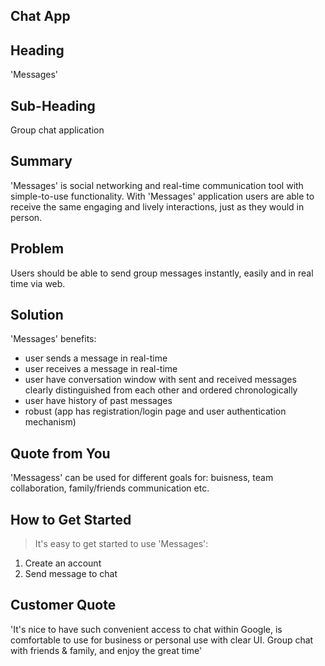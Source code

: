## Chat App

<!--
> This material was originally posted [here](http://www.quora.com/What-is-Amazons-approach-to-product-development-and-product-management). It is reproduced here for posterities sake.

There is an approach called "working backwards" that is widely used at Amazon. They work backwards from the customer, rather than starting with an idea for a product and trying to bolt customers onto it. While working backwards can be applied to any specific product decision, using this approach is especially important when developing new products or features.

For new initiatives a product manager typically starts by writing an internal press release announcing the finished product. The target audience for the press release is the new/updated product's customers, which can be retail customers or internal users of a tool or technology. Internal press releases are centered around the customer problem, how current solutions (internal or external) fail, and how the new product will blow away existing solutions.

If the benefits listed don't sound very interesting or exciting to customers, then perhaps they're not (and shouldn't be built). Instead, the product manager should keep iterating on the press release until they've come up with benefits that actually sound like benefits. Iterating on a press release is a lot less expensive than iterating on the product itself (and quicker!).

If the press release is more than a page and a half, it is probably too long. Keep it simple. 3-4 sentences for most paragraphs. Cut out the fat. Don't make it into a spec. You can accompany the press release with a FAQ that answers all of the other business or execution questions so the press release can stay focused on what the customer gets. My rule of thumb is that if the press release is hard to write, then the product is probably going to suck. Keep working at it until the outline for each paragraph flows.

Oh, and I also like to write press-releases in what I call "Oprah-speak" for mainstream consumer products. Imagine you're sitting on Oprah's couch and have just explained the product to her, and then you listen as she explains it to her audience. That's "Oprah-speak", not "Geek-speak".

Once the project moves into development, the press release can be used as a touchstone; a guiding light. The product team can ask themselves, "Are we building what is in the press release?" If they find they're spending time building things that aren't in the press release (overbuilding), they need to ask themselves why. This keeps product development focused on achieving the customer benefits and not building extraneous stuff that takes longer to build, takes resources to maintain, and doesn't provide real customer benefit (at least not enough to warrant inclusion in the press release).
 -->

## Heading

'Messages'

## Sub-Heading

Group chat application

## Summary

'Messages' is social networking and real-time communication tool with simple-to-use functionality. With 'Messages' application users are able to receive the same engaging and lively interactions, just as they would in person. 

## Problem

Users should be able to send group messages instantly, easily and in real time via web.

## Solution

'Messages' benefits: 
- user sends a message in real-time
- user receives a message in real-time
- user have conversation window with sent and received messages clearly distinguished from each other and ordered chronologically
- user have history of past messages
- robust (app has registration/login page and user authentication mechanism)

## Quote from You

'Messagess' can be used for different goals for: buisness, team collaboration, family/friends communication etc.

## How to Get Started

> It's easy to get started to use 'Messages':
1. Create an account 
2. Send message to chat

## Customer Quote

'It's nice to have such convenient access to chat within Google, is comfortable to use for business or personal use with clear UI. Group chat with friends & family, and enjoy the great time'

